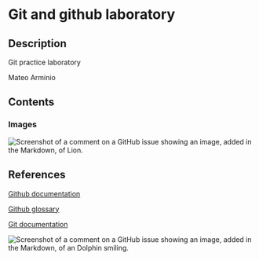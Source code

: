 # Git and github laboratory

## Description

Git practice laboratory

Mateo Arminio

## Contents

### Images

![Screenshot of a comment on a GitHub issue showing an image, added in the Markdown, 
of Lion.](https://static.vecteezy.com/system/resources/previews/023/288/164/non_2x/lion-cartoon-design-free-vector.jpg)

## References

[Github documentation](https://docs.github.com/en)

[Github glossary](https://docs.github.com/en/get-started/learning-about-github/github-glossary)

[Git documentation](https://git-scm.com/doc)

![Screenshot of a comment on a GitHub issue showing an image, added in the Markdown, 
of an Dolphin smiling.](https://img.freepik.com/vector-premium/linda-pequena-natacion-dibujos-animados-delfines_188253-3576.jpg)

